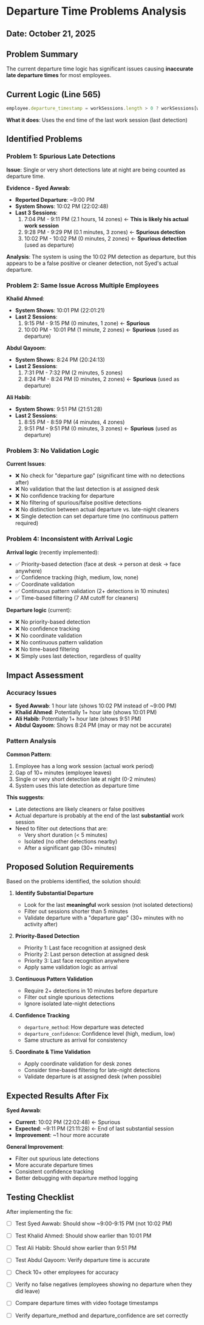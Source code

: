 # Departure Time Problems Analysis

## Date: October 21, 2025

## Problem Summary

The current departure time logic has significant issues causing **inaccurate late departure times** for most employees.

## Current Logic (Line 565)

```javascript
employee.departure_timestamp = workSessions.length > 0 ? workSessions[workSessions.length - 1].end_time : null;
```

**What it does**: Uses the end time of the last work session (last detection)

## Identified Problems

### Problem 1: Spurious Late Detections

**Issue**: Single or very short detections late at night are being counted as departure time.

**Evidence - Syed Awwab**:
- **Reported Departure**: ~9:00 PM
- **System Shows**: 10:02 PM (22:02:48)
- **Last 3 Sessions**:
  1. 7:04 PM - 9:11 PM (2.1 hours, 14 zones) ← **This is likely his actual work session**
  2. 9:28 PM - 9:29 PM (0.1 minutes, 3 zones) ← **Spurious detection**
  3. 10:02 PM - 10:02 PM (0 minutes, 2 zones) ← **Spurious detection** (used as departure)

**Analysis**: The system is using the 10:02 PM detection as departure, but this appears to be a false positive or cleaner detection, not Syed's actual departure.

### Problem 2: Same Issue Across Multiple Employees

**Khalid Ahmed**:
- **System Shows**: 10:01 PM (22:01:21)
- **Last 2 Sessions**:
  1. 9:15 PM - 9:15 PM (0 minutes, 1 zone) ← **Spurious**
  2. 10:00 PM - 10:01 PM (1 minute, 2 zones) ← **Spurious** (used as departure)

**Abdul Qayoom**:
- **System Shows**: 8:24 PM (20:24:13)
- **Last 2 Sessions**:
  1. 7:31 PM - 7:32 PM (2 minutes, 5 zones)
  2. 8:24 PM - 8:24 PM (0 minutes, 2 zones) ← **Spurious** (used as departure)

**Ali Habib**:
- **System Shows**: 9:51 PM (21:51:28)
- **Last 2 Sessions**:
  1. 8:55 PM - 8:59 PM (4 minutes, 4 zones)
  2. 9:51 PM - 9:51 PM (0 minutes, 3 zones) ← **Spurious** (used as departure)

### Problem 3: No Validation Logic

**Current Issues**:
- ❌ No check for "departure gap" (significant time with no detections after)
- ❌ No validation that the last detection is at assigned desk
- ❌ No confidence tracking for departure
- ❌ No filtering of spurious/false positive detections
- ❌ No distinction between actual departure vs. late-night cleaners
- ❌ Single detection can set departure time (no continuous pattern required)

### Problem 4: Inconsistent with Arrival Logic

**Arrival logic** (recently implemented):
- ✅ Priority-based detection (face at desk → person at desk → face anywhere)
- ✅ Confidence tracking (high, medium, low, none)
- ✅ Coordinate validation
- ✅ Continuous pattern validation (2+ detections in 10 minutes)
- ✅ Time-based filtering (7 AM cutoff for cleaners)

**Departure logic** (current):
- ❌ No priority-based detection
- ❌ No confidence tracking
- ❌ No coordinate validation
- ❌ No continuous pattern validation
- ❌ No time-based filtering
- ❌ Simply uses last detection, regardless of quality

## Impact Assessment

### Accuracy Issues
- **Syed Awwab**: 1 hour late (shows 10:02 PM instead of ~9:00 PM)
- **Khalid Ahmed**: Potentially 1+ hour late (shows 10:01 PM)
- **Ali Habib**: Potentially 1+ hour late (shows 9:51 PM)
- **Abdul Qayoom**: Shows 8:24 PM (may or may not be accurate)

### Pattern Analysis
**Common Pattern**:
1. Employee has a long work session (actual work period)
2. Gap of 10+ minutes (employee leaves)
3. Single or very short detection late at night (0-2 minutes)
4. System uses this late detection as departure time

**This suggests**:
- Late detections are likely cleaners or false positives
- Actual departure is probably at the end of the last **substantial** work session
- Need to filter out detections that are:
  - Very short duration (< 5 minutes)
  - Isolated (no other detections nearby)
  - After a significant gap (30+ minutes)

## Proposed Solution Requirements

Based on the problems identified, the solution should:

1. **Identify Substantial Departure**
   - Look for the last **meaningful** work session (not isolated detections)
   - Filter out sessions shorter than 5 minutes
   - Validate departure with a "departure gap" (30+ minutes with no activity after)

2. **Priority-Based Detection**
   - Priority 1: Last face recognition at assigned desk
   - Priority 2: Last person detection at assigned desk
   - Priority 3: Last face recognition anywhere
   - Apply same validation logic as arrival

3. **Continuous Pattern Validation**
   - Require 2+ detections in 10 minutes before departure
   - Filter out single spurious detections
   - Ignore isolated late-night detections

4. **Confidence Tracking**
   - `departure_method`: How departure was detected
   - `departure_confidence`: Confidence level (high, medium, low)
   - Same structure as arrival for consistency

5. **Coordinate & Time Validation**
   - Apply coordinate validation for desk zones
   - Consider time-based filtering for late-night detections
   - Validate departure is at assigned desk (when possible)

## Expected Results After Fix

**Syed Awwab**:
- **Current**: 10:02 PM (22:02:48) ← Spurious
- **Expected**: ~9:11 PM (21:11:28) ← End of last substantial session
- **Improvement**: ~1 hour more accurate

**General Improvement**:
- Filter out spurious late detections
- More accurate departure times
- Consistent confidence tracking
- Better debugging with departure method logging

## Testing Checklist

After implementing the fix:
- [ ] Test Syed Awwab: Should show ~9:00-9:15 PM (not 10:02 PM)
- [ ] Test Khalid Ahmed: Should show earlier than 10:01 PM
- [ ] Test Ali Habib: Should show earlier than 9:51 PM
- [ ] Test Abdul Qayoom: Verify departure time is accurate
- [ ] Check 10+ other employees for accuracy
- [ ] Verify no false negatives (employees showing no departure when they did leave)
- [ ] Compare departure times with video footage timestamps
- [ ] Verify departure_method and departure_confidence are set correctly

